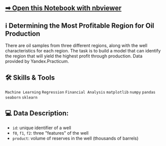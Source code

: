 ## [➡ Open this Notebook with nbviewer](https://nbviewer.org/github/vartemyev88/machine-learning/blob/main/projects/practicum-ml_in_business/oil_production.ipynb)

## ℹ Determining the Most Profitable Region for Oil Production

There are oil samples from three different regions, along with the well characteristics for each region. The task is to build a model that can identify the region that will yield the highest profit through production. Data provided by Yandex.Practicum.

## 🛠 Skills & Tools

`Machine Learning`
`Regression`
`Financial Analysis`
`matplotlib` `numpy` `pandas` `seaborn` `sklearn`

## 💻 Data Description:

-   `id`: unique identifier of a well
-   `f0`, `f1`, `f2`: three "features" of the well
-   `product`: volume of reserves in the well (thousands of barrels)